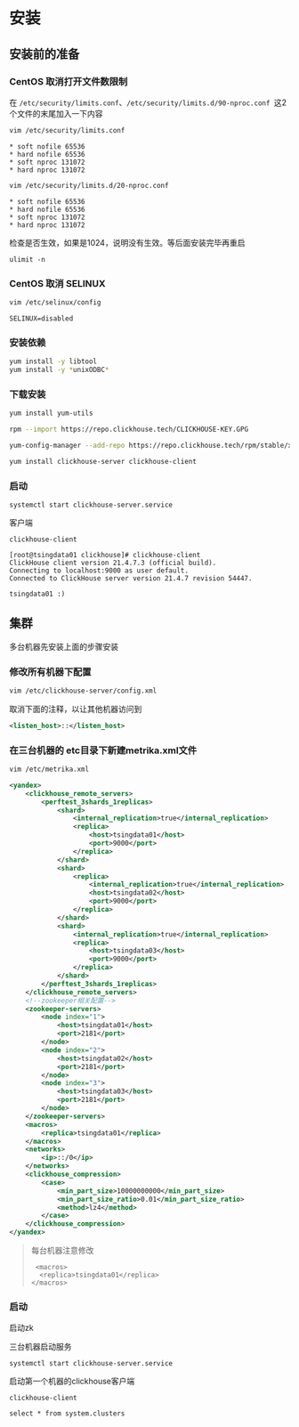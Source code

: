 # 安装

## 安装前的准备

### CentOS 取消打开文件数限制

在 `/etc/security/limits.conf`、`/etc/security/limits.d/90-nproc.conf `这2个文件的末尾加入一下内容

```bash
vim /etc/security/limits.conf
```

```
* soft nofile 65536
* hard nofile 65536
* soft nproc 131072
* hard nproc 131072
```



```bash
vim /etc/security/limits.d/20-nproc.conf
```

```
* soft nofile 65536
* hard nofile 65536
* soft nproc 131072
* hard nproc 131072
```



检查是否生效，如果是1024，说明没有生效。等后面安装完毕再重启

```
ulimit -n
```



### CentOS 取消 SELINUX

```bash
vim /etc/selinux/config
```

```
SELINUX=disabled
```



### 安装依赖

```bash
yum install -y libtool
yum install -y *unixODBC*
```



### 下载安装

```bash
yum install yum-utils

rpm --import https://repo.clickhouse.tech/CLICKHOUSE-KEY.GPG

yum-config-manager --add-repo https://repo.clickhouse.tech/rpm/stable/x86_64

yum install clickhouse-server clickhouse-client
```

### 启动

```
systemctl start clickhouse-server.service
```



客户端

```
clickhouse-client
```



```
[root@tsingdata01 clickhouse]# clickhouse-client
ClickHouse client version 21.4.7.3 (official build).
Connecting to localhost:9000 as user default.
Connected to ClickHouse server version 21.4.7 revision 54447.

tsingdata01 :) 
```



## 集群

多台机器先安装上面的步骤安装

### 修改所有机器下配置

```bash
vim /etc/clickhouse-server/config.xml
```

取消下面的注释，以让其他机器访问到

```xml
<listen_host>::</listen_host>
```



### 在三台机器的 etc目录下新建metrika.xml文件

```bash
vim /etc/metrika.xml
```

```xml
<yandex>
    <clickhouse_remote_servers>
        <perftest_3shards_1replicas>
            <shard>
                <internal_replication>true</internal_replication>
                <replica>
                    <host>tsingdata01</host>
                    <port>9000</port>
                </replica>
            </shard>
            <shard>
                <replica>
                    <internal_replication>true</internal_replication>
                    <host>tsingdata02</host>
                    <port>9000</port>
                </replica>
            </shard>
            <shard>
                <internal_replication>true</internal_replication>
                <replica>
                    <host>tsingdata03</host>
                    <port>9000</port>
                </replica>
            </shard>
        </perftest_3shards_1replicas>
    </clickhouse_remote_servers>
    <!--zookeeper相关配置-->
    <zookeeper-servers>
        <node index="1">
            <host>tsingdata01</host>
            <port>2181</port>
        </node>
        <node index="2">
            <host>tsingdata02</host>
            <port>2181</port>
        </node>
        <node index="3">
            <host>tsingdata03</host>
            <port>2181</port>
        </node>
    </zookeeper-servers>
    <macros>
        <replica>tsingdata01</replica>
    </macros>
    <networks>
        <ip>::/0</ip>
    </networks>
    <clickhouse_compression>
        <case>
            <min_part_size>10000000000</min_part_size>
            <min_part_size_ratio>0.01</min_part_size_ratio>
            <method>lz4</method>
        </case>
    </clickhouse_compression>
</yandex>
```

> 每台机器注意修改
>
>      <macros>
>       <replica>tsingdata01</replica>
>     </macros>



### 启动

启动zk

三台机器启动服务

```
systemctl start clickhouse-server.service
```



启动第一个机器的clickhouse客户端

```
clickhouse-client
```



```
select * from system.clusters
```



